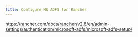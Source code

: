 ```yaml
---
title: Configure MS ADFS for Rancher
---
```


https://rancher.com/docs/rancher/v2.6/en/admin-settings/authentication/microsoft-adfs/microsoft-adfs-setup/